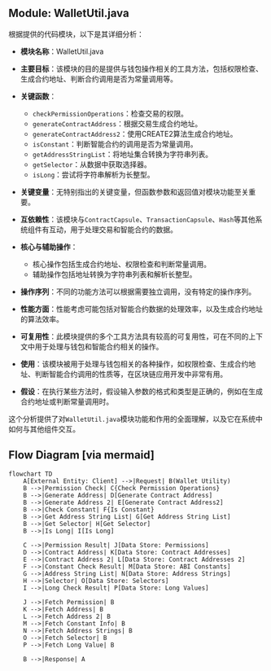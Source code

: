 ## Module: WalletUtil.java
根据提供的代码模块，以下是其详细分析：

- **模块名称**：WalletUtil.java

- **主要目标**：该模块的目的是提供与钱包操作相关的工具方法，包括权限检查、生成合约地址、判断合约调用是否为常量调用等。

- **关键函数**：
  - `checkPermissionOperations`：检查交易的权限。
  - `generateContractAddress`：根据交易生成合约地址。
  - `generateContractAddress2`：使用CREATE2算法生成合约地址。
  - `isConstant`：判断智能合约的调用是否为常量调用。
  - `getAddressStringList`：将地址集合转换为字符串列表。
  - `getSelector`：从数据中获取选择器。
  - `isLong`：尝试将字符串解析为长整型。

- **关键变量**：无特别指出的关键变量，但函数参数和返回值对模块功能至关重要。

- **互依赖性**：该模块与`ContractCapsule`、`TransactionCapsule`、`Hash`等其他系统组件有互动，用于处理交易和智能合约的数据。

- **核心与辅助操作**：
  - 核心操作包括生成合约地址、权限检查和判断常量调用。
  - 辅助操作包括地址转换为字符串列表和解析长整型。

- **操作序列**：不同的功能方法可以根据需要独立调用，没有特定的操作序列。

- **性能方面**：性能考虑可能包括对智能合约数据的处理效率，以及生成合约地址的算法效率。

- **可复用性**：此模块提供的多个工具方法具有较高的可复用性，可在不同的上下文中用于处理与钱包和智能合约相关的操作。

- **使用**：该模块被用于处理与钱包相关的各种操作，如权限检查、生成合约地址、判断智能合约调用的性质等，在区块链应用开发中非常有用。

- **假设**：在执行某些方法时，假设输入参数的格式和类型是正确的，例如在生成合约地址或判断常量调用时。

这个分析提供了对`WalletUtil.java`模块功能和作用的全面理解，以及它在系统中如何与其他组件交互。
## Flow Diagram [via mermaid]
```mermaid
flowchart TD
    A[External Entity: Client] -->|Request| B(Wallet Utility)
    B -->|Permission Check| C{Check Permission Operations}
    B -->|Generate Address| D[Generate Contract Address]
    B -->|Generate Address 2| E[Generate Contract Address2]
    B -->|Check Constant| F{Is Constant}
    B -->|Get Address String List| G[Get Address String List]
    B -->|Get Selector| H[Get Selector]
    B -->|Is Long| I[Is Long]

    C -->|Permission Result| J[Data Store: Permissions]
    D -->|Contract Address| K[Data Store: Contract Addresses]
    E -->|Contract Address 2| L[Data Store: Contract Addresses 2]
    F -->|Constant Check Result| M[Data Store: ABI Constants]
    G -->|Address String List| N[Data Store: Address Strings]
    H -->|Selector| O[Data Store: Selectors]
    I -->|Long Check Result| P[Data Store: Long Values]

    J -->|Fetch Permission| B
    K -->|Fetch Address| B
    L -->|Fetch Address 2| B
    M -->|Fetch Constant Info| B
    N -->|Fetch Address Strings| B
    O -->|Fetch Selector| B
    P -->|Fetch Long Value| B

    B -->|Response| A
```

